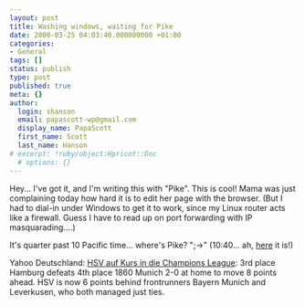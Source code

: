 ```yaml
---
layout: post
title: Washing windows, waiting for Pike
date: 2000-03-25 04:03:40.000000000 +01:00
categories:
- General
tags: []
status: publish
type: post
published: true
meta: {}
author:
  login: shanson
  email: papascott-wp@gmail.com
  display_name: PapaScott
  first_name: Scott
  last_name: Hanson
# excerpt: !ruby/object:Hpricot::Doc
  # options: {}
---
```

<p>Hey... I've got it, and I'm writing this with "Pike". This is cool! Mama was just complaining today how hard it is to edit her page with the browser. (But I had to dial-in under Windows to get it to work, since my Linux router acts like a firewall. Guess I have to read up on port forwarding with IP masquarading....)</p>
<p>It's quarter past 10 Pacific time... where's Pike? ";->" (10:40... ah, <a href="http://pikebeta.userland.com">here</a> it is!)</p>
<p>Yahoo Deutschland: <a href="http://de.sports.yahoo.com/000325/6/no1z.html">HSV auf Kurs in die Champions League</a>:  3rd place Hamburg defeats 4th place 1860 Munich 2-0 at home to move 8 points ahead. HSV is now 6 points behind frontrunners Bayern Munich and Leverkusen, who both managed just ties.</p>
